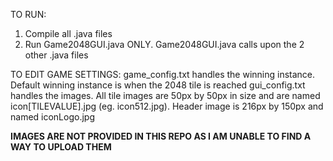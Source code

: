 TO RUN: <br/>
1. Compile all .java files <br/>
2. Run Game2048GUI.java ONLY. Game2048GUI.java calls upon the 2 other .java files

TO EDIT GAME SETTINGS:
game_config.txt handles the winning instance. Default winning instance is when the 2048 tile is reached
gui_config.txt handles the images. All tile images are 50px by 50px in size and are named icon[TILEVALUE].jpg (eg. icon512.jpg). Header image is 216px by 150px and named iconLogo.jpg

<b>IMAGES ARE NOT PROVIDED IN THIS REPO AS I AM UNABLE TO FIND A WAY TO UPLOAD THEM</b>
